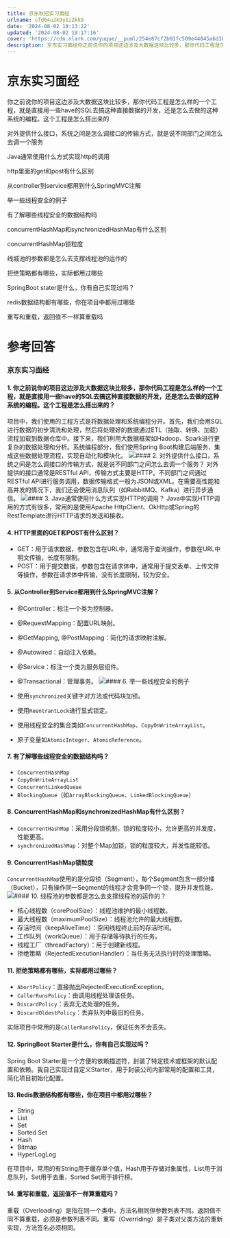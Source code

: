 ```yaml
---
title: 京东秋招实习面经
urlname: cfd64u2k9y1i2kk9
date: '2024-08-02 19:13:22'
updated: '2024-08-02 19:17:16'
cover: 'https://cdn.nlark.com/yuque/__puml/254e87cf2b01fc509e44845a6d3b363d.svg'
description: 京东实习面经你之前说你的项目这边涉及大数据这块比较多，那你代码工程是怎么样的一个工程，就是直接用一些have的SQL去搞这种直接数据的开发，还是怎么去做的这种系统的编程。这个工程是怎么搭出来的对外提供什么接口，系统之间是怎么调接口的传输方式，就是说不同部门之间怎么去调一个服务Java通常使用什...
---
```

# 京东实习面经
你之前说你的项目这边涉及大数据这块比较多，那你代码工程是怎么样的一个工程，就是直接用一些have的SQL去搞这种直接数据的开发，还是怎么去做的这种系统的编程。这个工程是怎么搭出来的

对外提供什么接口，系统之间是怎么调接口的传输方式，就是说不同部门之间怎么去调一个服务

Java通常使用什么方式实现http的调用

http里面的get和post有什么区别

从controller到service都用到什么SpringMVC注解

举一些线程安全的例子

有了解哪些线程安全的数据结构吗

concurrentHashMap和synchronizedHashMap有什么区别

concurrentHashMap锁粒度

线城池的参数都是怎么去支撑线程池的运作的

拒绝策略都有哪些，实际都用过哪些

SpringBoot stater是什么，你有自己实现过吗？

redis数据结构都有哪些，你在项目中都用过哪些

重写和重载，返回值不一样算重载吗

# 参考回答
### 京东实习面经
#### 1. 你之前说你的项目这边涉及大数据这块比较多，那你代码工程是怎么样的一个工程，就是直接用一些have的SQL去搞这种直接数据的开发，还是怎么去做的这种系统的编程。这个工程是怎么搭出来的？
项目中，我们使用的工程方式是将数据处理和系统编程分开。首先，我们会用SQL进行数据的初步清洗和处理，然后将处理好的数据通过ETL（抽取、转换、加载）流程加载到数据仓库中。接下来，我们利用大数据框架如Hadoop、Spark进行更复杂的数据处理和分析。系统编程部分，我们使用Spring Boot构建后端服务，集成这些数据处理流程，实现自动化和模块化。
![](https://oss1.aistar.cool/elog-offer-now/22f029d44eac5bc0ac1893c1c41be2ef.svg)#### 2. 对外提供什么接口，系统之间是怎么调接口的传输方式，就是说不同部门之间怎么去调一个服务？
对外提供的接口通常是RESTful API，传输方式主要是HTTP。不同部门之间通过RESTful API进行服务调用，数据传输格式一般为JSON或XML。在需要高性能和高并发的情况下，我们还会使用消息队列（如RabbitMQ、Kafka）进行异步通信。
![](https://oss1.aistar.cool/elog-offer-now/61b1908197f332b5f5a7fec61e35e55e.svg)#### 3. Java通常使用什么方式实现HTTP的调用？
Java中实现HTTP调用的方式有很多，常用的是使用Apache HttpClient、OkHttp或Spring的RestTemplate进行HTTP请求的发送和接收。
#### 4. HTTP里面的GET和POST有什么区别？

- GET：用于请求数据，参数包含在URL中，通常用于查询操作，参数在URL中明文传输，长度有限制。
- POST：用于提交数据，参数包含在请求体中，通常用于提交表单、上传文件等操作，参数在请求体中传输，没有长度限制，较为安全。
#### 5. 从Controller到Service都用到什么SpringMVC注解？

- @Controller：标注一个类为控制器。
- @RequestMapping：配置URL映射。
- @GetMapping, @PostMapping：简化的请求映射注解。
- @Autowired：自动注入依赖。
- @Service：标注一个类为服务层组件。
- @Transactional：管理事务。
![](https://oss1.aistar.cool/elog-offer-now/e6b64252788d64050fdcd1e4829f117c.svg)#### 6. 举一些线程安全的例子

- 使用`synchronized`关键字对方法或代码块加锁。
- 使用`ReentrantLock`进行显式锁定。
- 使用线程安全的集合类如`ConcurrentHashMap`、`CopyOnWriteArrayList`。
- 原子变量如`AtomicInteger`、`AtomicReference`。
#### 7. 有了解哪些线程安全的数据结构吗？

- `ConcurrentHashMap`
- `CopyOnWriteArrayList`
- `ConcurrentLinkedQueue`
- `BlockingQueue`（如`ArrayBlockingQueue`、`LinkedBlockingQueue`）
#### 8. ConcurrentHashMap和synchronizedHashMap有什么区别？

- `ConcurrentHashMap`：采用分段锁机制，锁的粒度较小，允许更高的并发度，性能更高。
- `synchronizedHashMap`：对整个Map加锁，锁的粒度较大，并发性能较低。
#### 9. ConcurrentHashMap锁粒度
`ConcurrentHashMap`使用的是分段锁（Segment），每个Segment包含一部分桶（Bucket），只有操作同一Segment的线程才会竞争同一个锁，提升并发性能。
![](https://oss1.aistar.cool/elog-offer-now/055b642fcf5603f634e066794ea09fab.svg)#### 10. 线程池的参数都是怎么去支撑线程池的运作的？

- 核心线程数（corePoolSize）：线程池维护的最小线程数。
- 最大线程数（maximumPoolSize）：线程池允许的最大线程数。
- 存活时间（keepAliveTime）：空闲线程终止前的存活时间。
- 工作队列（workQueue）：用于存储等待执行的任务。
- 线程工厂（threadFactory）：用于创建新线程。
- 拒绝策略（RejectedExecutionHandler）：当任务无法执行时的处理策略。
#### 11. 拒绝策略都有哪些，实际都用过哪些？

- `AbortPolicy`：直接抛出RejectedExecutionException。
- `CallerRunsPolicy`：由调用线程处理该任务。
- `DiscardPolicy`：丢弃无法处理的任务。
- `DiscardOldestPolicy`：丢弃队列中最旧的任务。

实际项目中常用的是`CallerRunsPolicy`，保证任务不会丢失。
#### 12. SpringBoot Starter是什么，你有自己实现过吗？
Spring Boot Starter是一个方便的依赖描述符，封装了特定技术或框架的默认配置和依赖。我自己实现过自定义Starter，用于封装公司内部常用的配置和工具，简化项目初始化配置。
#### 13. Redis数据结构都有哪些，你在项目中都用过哪些？

- String
- List
- Set
- Sorted Set
- Hash
- Bitmap
- HyperLogLog

在项目中，常用的有String用于缓存单个值，Hash用于存储对象属性，List用于消息队列，Set用于去重，Sorted Set用于排行榜。
#### 14. 重写和重载，返回值不一样算重载吗？
重载（Overloading）是指在同一个类中，方法名相同但参数列表不同。返回值不同不算重载，必须是参数列表不同。重写（Overriding）是子类对父类方法的重新实现，方法签名必须相同。
